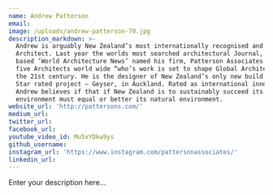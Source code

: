 ```yaml
---
name: Andrew Patterson
email:
image: /uploads/andrew-patterson-70.jpg
description_markdown: >-
  Andrew is arguably New Zealand’s most internationally recognised and published
  Architect. Last year the worlds most searched architectural Journal, London
  based ‘World Architecture News’ named his firm, Patterson Associates as one of
  five Architects world wide “who’s work is set to shape Global Architecture in
  the 21st century. He is the designer of New Zealand’s only new build 6 Green
  Star rated project – Geyser, in Auckland. Rated as international innovator
  Andrew believes if that if New Zealand is to sustainably succeed its built
  environment must equal or better its natural environment.
website_url: 'http://pattersons.com/'
medium_url:
twitter_url:
facebook_url:
youtube_video_id: Mu5xYDkw9ys
github_username:
instagram_url: 'https://www.instagram.com/pattersonassociates/'
linkedin_url:
---
```

Enter your description here...
